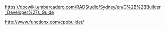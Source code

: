 https://docwiki.embarcadero.com/RADStudio/Sydney/en/C%2B%2BBuilder_Developer%27s_Guide

http://www.functionx.com/cppbuilder/